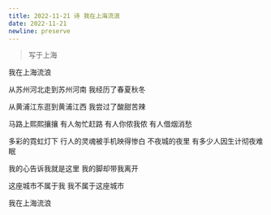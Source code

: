 ```yaml
---
title: 2022-11-21 诗 我在上海流浪
date: 2022-11-21
newline: preserve
---
```


> 写于上海

我在上海流浪

从苏州河北走到苏州河南
我经历了春夏秋冬

从黄浦江东逛到黄浦江西
我尝过了酸甜苦辣

马路上熙熙攘攘
有人匆忙赶路
有人你侬我侬
有人借烟消愁

多彩的霓虹灯下
行人的灵魂被手机映得惨白
不夜城的夜里
有多少人因生计彻夜难眠

我的心告诉我就是这里
我的脚却带我离开

这座城市不属于我
我不属于这座城市

我在上海流浪
